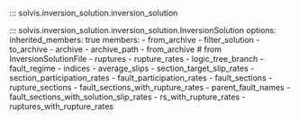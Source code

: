 ::: solvis.inversion_solution.inversion_solution

::: solvis.inversion_solution.inversion_solution.InversionSolution
    options:
       inherited_members: true
       members:
       	- from_archive
        - filter_solution
       	- to_archive
       	- archive
       	- archive_path
        - from_archive
        # from InversionSolutionFile
        - ruptures
        - rupture_rates
        - logic_tree_branch
        - fault_regime
        - indices
        - average_slips
        - section_target_slip_rates
        - section_participation_rates
        - fault_participation_rates
        - fault_sections
        - rupture_sections
        - fault_sections_with_rupture_rates
        - parent_fault_names
        - fault_sections_with_solution_slip_rates
        - rs_with_rupture_rates
        - ruptures_with_rupture_rates

